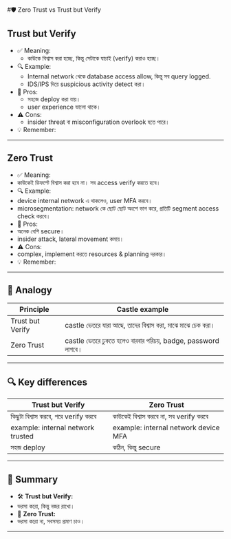 #🛡️ Zero Trust vs Trust but Verify

## Trust but Verify
- ✅ Meaning: 
  - কাউকে বিশ্বাস করা হচ্ছে, কিন্তু সেটাকে যাচাই (verify) করাও হচ্ছে।
- 🔍 Example:
  - Internal network থেকে database access allow, কিন্তু সব query logged.
  - IDS/IPS দিয়ে suspicious activity detect করা।
- 📌 Pros:
  - সহজে deploy করা যায়।
  - user experience ভালো থাকে।
- ⚠️ Cons:
  - insider threat বা misconfiguration overlook হতে পারে।
- 💡 Remember: 

---

## Zero Trust
- ✅ Meaning:
- কাউকেই ডিফল্টে বিশ্বাস করা হবে না। সব access verify করতে হবে।
- 🔍 Example:
- device internal network এ থাকলেও, user MFA করবে।
- microsegmentation: network কে ছোট ছোট অংশে ভাগ করে, প্রতিটি segment access check করবে।
- 📌 Pros:
- অনেক বেশি secure।
- insider attack, lateral movement কমায়।
- ⚠️ Cons:
- complex, implement করতে resources & planning দরকার।
- 💡 Remember:



---

## 🏰 Analogy
| Principle         | Castle example                           |
|-------------------|------------------------------------------|
| Trust but Verify  | castle ভেতরে যারা আছে, তাদের বিশ্বাস করা, মাঝে মাঝে চেক করা। |
| Zero Trust        | castle ভেতরে ঢুকতে হলেও বারবার পরিচয়, badge, password লাগবে। |

---

## 🔍 Key differences
| Trust but Verify              | Zero Trust                        |
|--------------------------------|-----------------------------------|
| কিছুটা বিশ্বাস করবে, পরে verify করবে | কাউকেই বিশ্বাস করবে না, সব verify করবে |
| example: internal network trusted | example: internal network device MFA |
| সহজ deploy                    | কঠিন, কিন্তু secure |

---

## 📝 Summary
- 🛠 **Trust but Verify:** 
- ভরসা করো, কিন্তু নজর রাখো।
- 🧱 **Zero Trust:** 
- ভরসা করো না, সবসময় প্রমাণ চাও।

---
